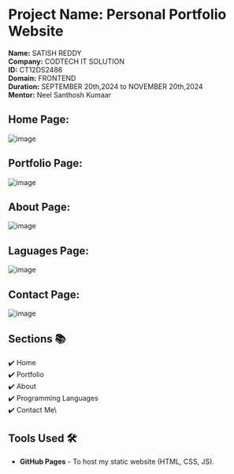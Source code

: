 # Project Name: Personal Portfolio Website  
**Name:** SATISH REDDY  
**Company:** CODTECH IT SOLUTION  
**ID:** CT12DS2486  
**Domain:** FRONTEND  
**Duration:** SEPTEMBER 20th,2024 to NOVEMBER 20th,2024  
**Mentor:** Neel Santhosh Kumaar  
## Home Page:
![image](https://github.com/user-attachments/assets/6fa90bc5-4864-480b-a780-7684d01d2689)
## Portfolio Page:
![image](https://github.com/user-attachments/assets/64ff196b-860f-4886-9e6d-95b3900499af)
## About Page:
![image](https://github.com/user-attachments/assets/c0324fd0-62d4-43e9-85e1-691062b240b1)
## Laguages Page:
![image](https://github.com/user-attachments/assets/6cc5ff78-289f-416f-914f-31d906224821)
## Contact Page:
![image](https://github.com/user-attachments/assets/1cae806e-f8d1-4bcf-a668-1ea63c18ae02)
## Sections 📚
✔️ Home\
✔️ Portfolio\
✔️ About\
✔️ Programming Languages\
✔️ Contact Me\

## Tools Used 🛠️
* <b>GitHub Pages</b> - To host my static website (HTML, CSS, JS).


